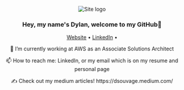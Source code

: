 <p align="center">
    <img alt="Site logo" src="https://i.imgur.com/JFEoVqU.gif" />
</p>

<h3 align="center">Hey, my name's Dylan, welcome to my GitHub👋 </h3>
<p align="center">
  <a href="https://dsouvage.github.io/dsouvage-homepage">Website</a> •
  <a href="https://www.linkedin.com/in/dylan-souvage/">LinkedIn</a> •
</p>


<p align="center">
🌱 I’m currently working at AWS as an Associate Solutions Architect
</p>

<p align="center">
📫 How to reach me: LinkedIn, or my email which is on my resume and personal page
</p>

<p align="center">
✍️ Check out my medium articles! https://dsouvage.medium.com/    
</p>
